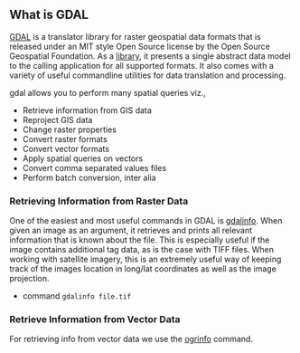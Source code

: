 ## What is GDAL
[GDAL](http://www.gdal.org) is a translator library for raster geospatial data formats that is released under an MIT style Open Source license by the Open Source Geospatial Foundation. As a [library](https://data-flair.training/blogs/python-libraries/), it presents a single abstract data model to the calling application for all supported formats. It also comes with a variety of useful commandline utilities for data translation and processing.

gdal allows you to perform many spatial queries viz., 
   * Retrieve information from GIS data
   * Reproject GIS data
   * Change raster properties
   * Convert raster formats
   * Convert vector formats
   * Apply spatial queries on vectors
   * Convert comma separated values files
   * Perform batch conversion, inter alia

### Retrieving Information from Raster Data
One of the easiest and most useful commands in GDAL is [gdalinfo](https://gdal.org/programs/gdalinfo.html). When given an image as an argument, it retrieves and prints all relevant information that is known about the file. This is especially useful if the image contains additional tag data, as is the case with TIFF files. When working with satellite imagery, this is an extremely useful way of keeping track of the images location in long/lat coordinates as well as the image projection.

* command `gdalinfo file.tif`
### Retrieve Information from Vector Data
For retrieving info from vector data we use the [ogrinfo](https://gdal.org/programs/ogrinfo.html) command.


